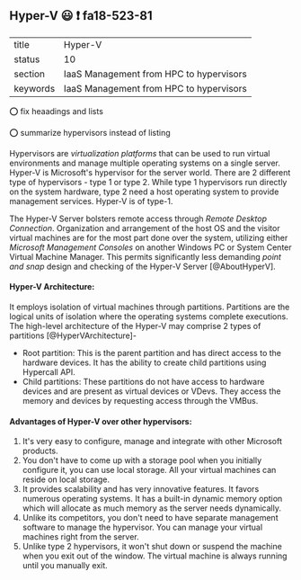 ## Hyper-V :smiley: :exclamation: fa18-523-81


|          |                                         |
| -------- | --------------------------------------- |
| title    | Hyper-V                                 | 
| status   | 10                                      |
| section  | IaaS Management from HPC to hypervisors |
| keywords | IaaS Management from HPC to hypervisors |

:o: fix heaadings and lists

:o: summarize hypervisors instead of listing
     
Hypervisors are *virtualization platforms* that can be used to run virtual environments and manage multiple operating systems on a single server. Hyper-V is Microsoft\'s hypervisor for the server world. There are 2 different type of hypervisors \- type 1 or type 2. While type 1 hypervisors run directly on the system hardware, type 2 need a host operating system to provide management services. Hyper-V is of type-1.

The Hyper-V Server bolsters remote access through *Remote Desktop Connection*. Organization and arrangement of the host OS and the visitor virtual machines are for the most part done over the system, utilizing either *Microsoft Management Consoles* on another Windows PC or System Center Virtual Machine Manager. This permits significantly less demanding *point and snap* design and checking of the Hyper-V Server [@AboutHyperV].

#### Hyper-V Architecture:
It employs isolation of virtual machines through partitions. Partitions are the logical units of isolation where the operating systems complete executions. The high-level architecture of the Hyper-V may comprise 2 types of partitions [@HyperVArchitecture]\- 
* Root partition: This is the parent partition and has direct access to the hardware devices. It has the ability to create child partitions using Hypercall API.
* Child partitions: These partitions do not have access to hardware devices and are present as virtual devices or VDevs. They access the memory and devices by requesting access through the VMBus. 

#### Advantages of Hyper-V over other hypervisors:
1. It\'s very easy to configure, manage and integrate with other Microsoft products. 
2. You don\'t have to come up with a storage pool when you initially configure it, you can use local storage. All your virtual machines can reside on local storage.
3. It provides scalability and has very innovative features.  It favors numerous operating systems. It has a built-in dynamic memory option which will allocate as much memory as the server needs dynamically.
4. Unlike its competitors, you don\'t need to have separate management software to manage the hypervisor. You can manage your virtual machines right from the server. 
5. Unlike type 2 hypervisors, it won\'t shut down or suspend the machine when you exit out of the window. The virtual machine is always running until you manually exit.


